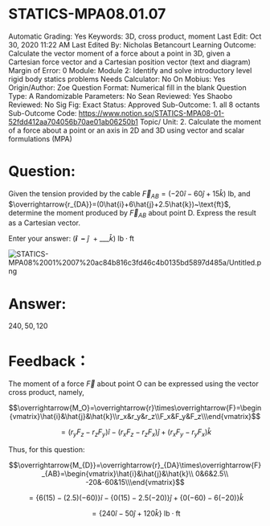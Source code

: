 # STATICS-MPA08.01.07

Automatic Grading: Yes
Keywords: 3D, cross product, moment
Last Edit: Oct 30, 2020 11:22 AM
Last Edited By: Nicholas Betancourt
Learning Outcome: Calculate the vector moment of a force about a point in 3D, given a Cartesian force vector and a Cartesian position vector (text and diagram)
Margin of Error: 0
Module: Module 2: Identify and solve introductory level rigid body statics problems
Needs Calculator: No
On Mobius: Yes
Origin/Author: Zoe
Question Format: Numerical fill in the blank
Question Type: A
Randomizable Parameters: No
Sean Reviewed: Yes
Shaobo Reviewed: No
Sig Fig: Exact
Status: Approved
Sub-Outcome: 1. all 8 octants
Sub-Outcome Code: https://www.notion.so/STATICS-MPA08-01-52fdd412aa704056b70ae01ab06250b1
Topic/ Unit: 2. Calculate the moment of a force about a point or an axis in 2D and 3D using vector and scalar formulations (MPA)

# Question:

Given the tension provided by the cable $\overrightarrow{F}_{AB}=(-20\hat{i}-60\hat{j}+15\hat{k})~\text{lb}$, and $\overrightarrow{r_{DA}}=(0\hat{i}+6\hat{j}+2.5\hat{k})~\text{ft}$, determine the moment produced by $\overrightarrow{F}_{AB}$ about point D. Express the result as a Cartesian vector.

Enter your answer:     $($___$\hat{i}~~-$___$~\hat{j}~~+~$___$\hat{k})$  $\text{lb}\cdot\text{ft}$

![STATICS-MPA08%2001%2007%20ac84b816c3fd46c4b0135bd5897d485a/Untitled.png](STATICS-MPA08%2001%2007%20ac84b816c3fd46c4b0135bd5897d485a/Untitled.png)

# Answer:

$240,50,120$

# Feedback：

The moment of a force $\overrightarrow{F}$ about point O can be expressed using the vector cross product, namely,

$$\overrightarrow{M_O}=\overrightarrow{r}\times\overrightarrow{F}=\begin{vmatrix}\hat{i}&\hat{j}&\hat{k}\\r_x&r_y&r_z\\F_x&F_y&F_z\\\end{vmatrix}$$

$$=(r_yF_z-r_zF_y)\hat{i}-(r_xF_z-r_zF_x)\hat{j}+(r_xF_y-r_yF_x)\hat{k}$$

Thus, for this question:

$$\overrightarrow{M_{D}}=\overrightarrow{r}_{DA}\times\overrightarrow{F}_{AB}=\begin{vmatrix}\hat{i}&\hat{j}&\hat{k}\\ 0&6&2.5\\ -20&-60&15\\\end{vmatrix}$$

$$=\{6(15)-(2.5)(-60)\}\hat{i}-\{0(15)-2.5(-20)\}\hat{j}+\{0(-60)-6(-20)\}\hat{k}$$

$$=\{240\hat{i}-50\hat{j}+120\hat{k}\}~\text{lb}\cdot\text{ft}$$